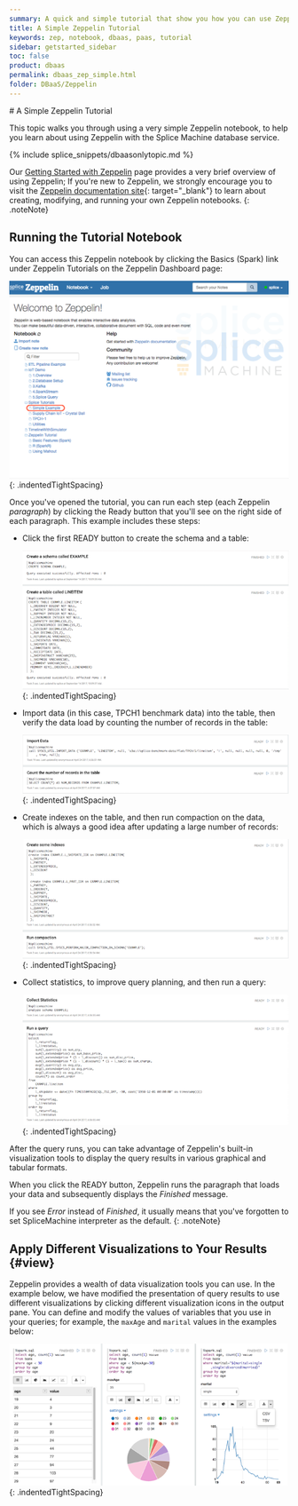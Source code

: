 ```yaml
---
summary: A quick and simple tutorial that show you how you can use Zeppelin notebook to load and query data, and apply different visualizations to the results.
title: A Simple Zeppelin Tutorial
keywords: zep, notebook, dbaas, paas, tutorial
sidebar: getstarted_sidebar
toc: false
product: dbaas
permalink: dbaas_zep_simple.html
folder: DBaaS/Zeppelin
---
```

<section>
<div class="TopicContent" data-swiftype-index="true" markdown="1">
# A Simple Zeppelin Tutorial

This topic walks you through using a very simple Zeppelin notebook, to
help you learn about using Zeppelin with the Splice Machine database service.

{% include splice_snippets/dbaasonlytopic.md %}

Our [Getting Started with Zeppelin](dbaas_zep_getstarted.html) page
provides a very brief overview of using Zeppelin; If you're new to
Zeppelin, we strongly encourage you to visit the [Zeppelin documentation
site][1]{: target="_blank"} to learn about creating, modifying, and
running your own Zeppelin notebooks.
{: .noteNote}

## Running the Tutorial Notebook

You can access this Zeppelin notebook by clicking the Basics (Spark)
link under Zeppelin Tutorials on the Zeppelin Dashboard page:

![](images/Zeppelin2.png){: .indentedTightSpacing}

Once you've opened the tutorial, you can run each step (each Zeppelin
*paragraph*) by clicking the <span class="CalloutFont">Ready</span>
button that you'll see on the right side of each paragraph. This example
includes these steps:

* Click the first <span class="CalloutFont">READY</span> button to
  create the schema and a table:

  ![](images/ZepSimple1.png){: .indentedTightSpacing}

* Import data (in this case, TPCH1 benchmark data) into the table, then
  verify the data load by counting the number of records in the table:

  ![](images/zepSimple2a.png){: .indentedTightSpacing}

* Create indexes on the table, and then run compaction on the data,
  which is always a good idea after updating a large number of records:

  ![](images/zepSimple2b.png){: .indentedTightSpacing}

* Collect statistics, to improve query planning, and then run a query:

  ![](images/ZepSimple3.png){: .indentedTightSpacing}

After the query runs, you can take advantage of Zeppelin's built-in
visualization tools to display the query results in various graphical
and tabular formats.

When you click the <span class="CalloutFont">READY</span> button,
Zeppelin runs the paragraph that loads your data and subsequently
displays the *Finished* message.

If you see *Error* instead of *Finished*, it usually means that you've
forgotten to set SpliceMachine interpreter as the default.
{: .noteNote}

## Apply Different Visualizations to Your Results   {#view}

Zeppelin provides a wealth of data visualization tools you can use. In
the example below, we have modified the presentation of query results to
use different visualizations by clicking different visualization icons
in the output pane. You can define and modify the values of variables
that you use in your queries; for example, the `maxAge` and `marital`
values in the examples below:

![](images/ZepVis1.png){: .indentedTightSpacing}

</div>
</section>



[1]: https://zeppelin.apache.org/docs/
